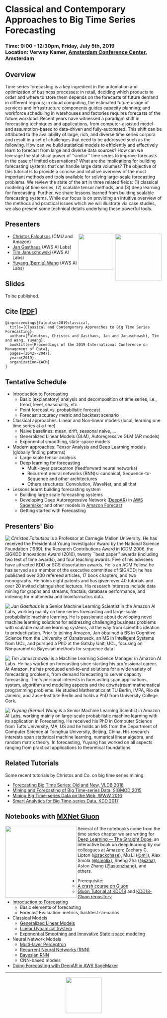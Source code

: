 Classical and Contemporary Approaches to Big Time Series Forecasting
===

<h3>Time: 9:00 - 12:30pm, Friday, July 5th, 2019<br/>Location: Verwey Kamer, <a href="https://www.google.com/maps/place/Beurs+van+Berlage/@52.3750622,4.8939773,17z/data=!4m12!1m6!3m5!1s0x47c609c787f17ca7:0xfdc6eede688a772f!2sBeurs+van+Berlage!8m2!3d52.3750622!4d4.8961713!3m4!1s0x47c609c787f17ca7:0xfdc6eede688a772f!8m2!3d52.3750622!4d4.8961713">Amsterdam Conference Center</a>, Amsterdam</h3>

## Overview
Time series forecasting is a key ingredient in the automation and optimization of business processes: in retail, deciding which products to order and where to store them depends on the forecasts of future demand in different regions; in cloud computing, the estimated future usage of services and infrastructure components guides capacity planning; and workforce scheduling in warehouses and factories requires forecasts of the future workload. Recent years have witnessed a paradigm shift in forecasting techniques and applications, from computer-assisted model- and assumption-based to data-driven and fully-automated. This shift can be attributed to the availability of large, rich, and diverse time series corpora and result in a set of challenges that need to be addressed such as the following. How can we build statistical models to efficiently and effectively learn to forecast from large and diverse data sources? How can we leverage the statistical power of "similar'' time series to improve forecasts in the case of limited observations? What are the implications for building forecasting systems that can handle large data volumes? The objective of this tutorial is to provide a concise and intuitive overview of the most important methods and tools available for solving large-scale forecasting problems. We review the state of the art in three related fields: (1) classical modeling of time series, (2) scalable tensor methods, and (3) deep learning for forecasting. Further, we share lessons learned from building scalable forecasting systems. While our focus is on providing an intuitive overview of the methods and practical issues which we will illustrate via case studies, we also present some technical details underlying these powerful tools.

## Presenters

[<img align="right" width="150" src="https://kdd18.mxnet.io/_static/amazon_ai.png">](https://aws.amazon.com)
[<img align="right" width="115" src="http://www.cs.cmu.edu/~jhclark/logos/scslogo_no_outline_simple.gif">](https://www.cs.cmu.edu)

  * [Christos Faloutsos](http://www.cs.cmu.edu/~christos/) (CMU and Amazon)
  * [Jan Gasthaus](http://www.gatsby.ucl.ac.uk/~ucabjga/) (AWS AI Labs)
  * [Tim Januschowski](http://www.januschowski.de/tim/) (AWS AI Labs)
  * [Yuyang (Bernie) Wang](http://www.mit.edu/~ywang02/) (AWS AI Labs)

## Slides
To be published.

## Cite [[PDF](https://dl.acm.org/citation.cfm?doid=3299869.3314033)]
```
@inproceedings{faloutsos2019classical,
  title={Classical and Contemporary Approaches to Big Time Series Forecasting},
  author={Faloutsos, Christos and Gasthaus, Jan and Januschowski, Tim and Wang, Yuyang},
  booktitle={Proceedings of the 2019 International Conference on Management of Data},
  pages={2042--2047},
  year={2019},
  organization={ACM}
}
```

## Tentative Schedule
* Introduction to Forecasting
  * Basic (explanatory) analysis and decomposition of time series, i.e., trend, level, seasonality, etc.
  * Point forecast vs. probabilistic forecast
  * Forecast accuracy metric and backtest scenario  
* Classical approaches: Linear and Non-linear models (local, learning one time series at a time)
  * Naive baselines: mean, drift, seasonal naive, ...
  * Generalized Linear Models (GLM), Autoregressive GLM (AR models)
  * Exponential smoothing, state-space models
* Modern approaches: Tensor Analysis and Deep Learning models (globally finding patterns)
  * Large scale tensor analysis
  * Deep learning for forecasting
    * Multi-layer perceptron (feedforward neural networks)
    * Recurrent neural networks (RNN)s: canonical, Sequence-to-Sequence and other architectures
    * Others structures: Convolution, WaveNet, and all that
* Lessons learnt building forecasting system
  * Building large scale forecasting systems
  * Developing Deep Autoregressive Network ([DeepAR](https://arxiv.org/abs/1704.04110)) in [AWS Sagemaker](https://aws.amazon.com/sagemaker/) and other models in [Amazon Forecast](https://aws.amazon.com/forecast/)
  * Getting started with Forecasting 

## Presenters' Bio

<img align="left" src="https://raw.githubusercontent.com/lovvge/Forecasting-VLDB2018/master/figures/faloutso.jpg"> *Christos Faloutsos* is a Professor at Carnegie Mellon University. He has received the Presidential Young Investigator Award by the National Science Foundation (1989), the Research Contributions Award in ICDM 2006, the SIGKDD Innovations Award (2010), twenty ``best paper'' awards (including two test of time awards), and four teaching awards. Five of his advisees have attracted KDD or SCS dissertation awards. He is an ACM Fellow, he has served as a member of the executive committee of SIGKDD; he has published over 300 refereed articles, 17 book chapters, and two monographs. He holds eight patents and has given over 40 tutorials and over 20 invited distinguished lectures. His research interests include data mining for graphs and streams, fractals, database performance, and indexing for multimedia and bioinformatics data.

<img align="left" src="https://raw.githubusercontent.com/lovvge/Forecasting-VLDB2018/master/figures/gasthaus.jpg"> *Jan Gasthaus* is a Senior Machine Learning Scientist in the Amazon AI Labs, working mainly on time series forecasting and large-scale probabilistic machine learning. He is passionate about developing novel machine learning solutions for addressing challenging business problems with scalable machine learning systems, all the way from scientific ideation to productization. Prior to joining Amazon, Jan obtained a BS in Cognitive Science from the University of Osnabrueck, an MS in Intelligent Systems from UCL, and pursued a PhD at the Gatsby Unit, UCL, focusing on Nonparametric Bayesian methods for sequence data.

<img align="left" src="https://raw.githubusercontent.com/lovvge/Forecasting-VLDB2018/master/figures/januschowski.jpg"> *Tim Januschowski* is a Machine Learning Science Manager in Amazon AI Labs. He has worked on forecasting since starting his professional career. At Amazon, he has produced end-to-end solutions for a wide variety of forecasting problems, from demand forecasting to server capacity forecasting. Tim's personal interests in forecasting span applications, system, algorithm and modeling aspects and the downstream mathematical programming problems. He studied Mathematics at TU Berlin, IMPA, Rio de Janeiro, and Zuse-Institute Berlin and holds a PhD from University College Cork.

<img align="left" src="https://raw.githubusercontent.com/lovvge/Forecasting-VLDB2018/master/figures/wang.jpg"> *Yuyang (Bernie) Wang* is a Senior Machine Learning Scientist in Amazon AI Labs, working mainly on large-scale probabilistic machine learning with its application in Forecasting. He received his PhD in Computer Science from Tufts University, MA, US and he holds an MS from the Department of Computer Science at Tsinghua University, Beijing, China. His research interests span statistical machine learning, numerical linear algebra, and random matrix theory. In forecasting, Yuyang has worked on all aspects ranging from practical applications to theoretical foundations.

## Related Tutorials
Some recent tutorials by Christos and Co. on big time series mining:
  * [Forecasting Big Time Series: Old and New, VLDB 2018](https://lovvge.github.io/Forecasting-Tutorial-VLDB-2018/)
  * [Mining and Forecasting of Big Time-series Data, SIGMOD 2015](http://www.cs.kumamoto-u.ac.jp/~yasuko/TALKS/15-SIGMOD-tut/)
  * [Mining Big Time-series Data on the Web, WWW 2016](http://www.cs.kumamoto-u.ac.jp/~yasuko/TALKS/16-WWW-tut/)
  * [Smart Analytics for Big Time-series Data, KDD 2017](http://www.cs.kumamoto-u.ac.jp/~yasuko/TALKS/17-KDD-tut/)

## Notebooks with [MXNet Gluon](https://mxnet.incubator.apache.org) 
<img align="left" width="230" src="https://kdd18.mxnet.io/_static/gluon_logo_horizontal_small.png">

Several of the notebooks come from the time series chapter we are writing for [Deep Learning -- The Straight Dope](https://github.com/zackchase/mxnet-the-straight-dope), an interactive book on deep learning by our colleagues at Amazon: Zachary C. Lipton ([@zackchase](https://github.com/zackchase)), Mu Li ([@mli](https://github.com/mli)), Alex Smola ([@smolix](https://github.com/smolix)), Sheng Zha ([@szha](https://github.com/szha)), Aston Zhang ([@astonzhang](https://github.com/astonzhang)), and others.

* Prerequisite: 
  * [A crash course on Gluon](https://gluon-crash-course.mxnet.io)
  * [Gluon Tutorial at KDD18](https://kdd18.mxnet.io) and [KDD18-Gluon repository](https://github.com/szha/KDD18-Gluon)
* [Introduction to Forecasting](https://github.com/zackchase/mxnet-the-straight-dope/blob/master/chapter12_time-series/intro-forecasting-gluon.ipynb)
  * Basic elements of forecasting  
  * Forecast Evaluation: metrics, backtest scenarios
* Classical Models
  * [Generalized Linear Models](https://github.com/zackchase/mxnet-the-straight-dope/blob/master/chapter12_time-series/intro-forecasting-1-gluon.ipynb)
  * [Linear Dynamical System](https://github.com/zackchase/mxnet-the-straight-dope/blob/master/chapter12_time-series/lds-scratch.ipynb)
  * [Exponential Smoothing and Innovative State-space modeling](https://github.com/zackchase/mxnet-the-straight-dope/blob/master/chapter12_time-series/issm-scratch.ipynb)
* Neural Network Models
  * [Multi-layer Perceptron](https://github.com/zackchase/mxnet-the-straight-dope/blob/master/chapter12_time-series/intro-forecasting-2-gluon.ipynb)
  * [Recurrent Neural Networks (RNN)](./notebooks/RNN-with-Beer-simple.ipynb)
  * [Bayesian RNN](./notebooks/RNN-BBB-with-Beer-Forecasting.ipynb)
  * CNN-based models
* [Doing Forecasting with DeepAR in AWS SageMaker](https://github.com/awslabs/amazon-sagemaker-examples/blob/master/introduction_to_amazon_algorithms/deepar_synthetic/deepar_synthetic.ipynb)

***

<p align="center">
<img align="middle" width="115" src="https://upload.wikimedia.org/wikipedia/commons/thumb/7/70/Amazon_logo_plain.svg/2000px-Amazon_logo_plain.svg.png">
</p>
